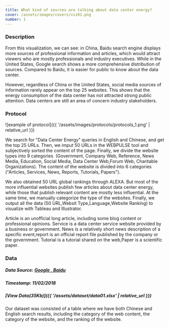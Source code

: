 ```yaml
---
title: What kind of sources are talking about data center energy?
cover: /assets/images/covers/viz01.png
number: 1
---
```

### Description
From this visualization, we can see: in China, Baidu search engine displays more sources of professional information and articles, which would attract viewers who are mostly professionals and industry executives. While in the United States, Google search shows a more comprehensive distribution of sources. Compared to Baidu, it is easier for public to know about the data center.

However, regardless of China or the United States, social media sources of information rarely appear on the top 25 websites. This shows that the energy consumption of the data center has not attracted strong public attention. Data centers are still an area of ​​concern industry stakeholders.

### Protocol

![example of protocol]({{ '/assets/images/protocols/protocols_1.png' | relative_url }})

We search for "Data Center Energy" queries in English and Chinese, and get the top 25 URLs. Then, we imput 50 URLs in the WEBPULSE tool and subjectively sorted the content of the page. Finally, we divide the website types into 9 categories  (Government, Company Web, Reference, News Media, Education, Social Media, Data Center Web,Forum Web, Charitable Organizations).
The content of the website is divided into 6 categories ("Articles, Services, News, Reports, Tutorials, Papers").

We also obtained 50 URL global rankings through ALEXA. But most of the more influential websites publish few articles about data center energy, while those that publish relevant content are mostly less influential. At the same time, we manually categorize the type of the websites. Finally, we output all the data (50 URL,Websit Type,Language,Website Ranking) to visualize with Tableau and Illustrator.

Article is an unofficial long article, including some blog content or professional opinions.
Service is a data center service website provided by a business or government.
News is a relatively short news description of a specific event,report is an official report file published by the company or the government.
Tutorial is a tutorial shared on the web,Paper is a scientific paper.


### Data
##### Data Source: [Google , ](http://google.com)  [Baidu](http://baidu.com)
##### Timestamp: 11/02/2018
##### [View Data(35Kb)]({{ '/assets/dataset/data01.xlsx' | relative_url }})

Our dataset was consisted of a table where we have both Chinese and English search results, including the category of the web content, the category of the website, and the ranking of the website.
